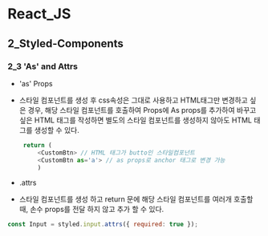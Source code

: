 # React_JS

## 2_Styled-Components

### 2_3 'As' and Attrs

- 'as' Props
 - 스타일 컴포넌트를 생성 후 css속성은 그대로 사용하고 HTML태그만 변경하고 싶은 경우, 해당 스타일 컴포넌트를 호출하여 Props에 As props를 추가하여 바꾸고 싶은 HTML 태그를 작성하면 별도의 스타일 컴포넌트를 생성하지 않아도 HTML 태그를 생성할 수 있다.
   ```javascript
    return (
        <CustomBtn> // HTML 태그가 butto인 스타일컴포넌트
        <CustomBtn as='a'> // as props로 anchor 태그로 변경 가능
        )
   ```

- .attrs
 - 스타일 컴포넌트를 생성 하고 return 문에 해당 스타일 컴포넌트를 여러개 호출할 때, 손수 props를 전달 하지 않고 추가 할 수 있다.
  ```javascript
  const Input = styled.input.attrs({ required: true });
  ```
